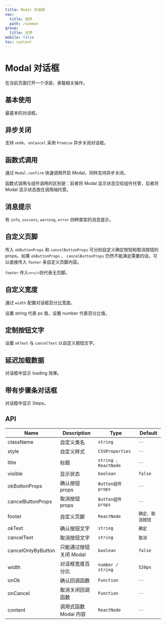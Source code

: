```yaml
---
title: Modal 对话框
nav:
  title: 组件
  path: /common
group:
  title: 反馈
mobile: false
toc: content
---
```


# Modal 对话框

在当前页面打开一个浮层，承载相关操作。

## 基本使用

最基本的对话框。

<code src="./demos/index1.tsx"></code>

## 异步关闭

支持 `onOk`、`onCancel` 采用 `Promise` 异步关闭对话框。

<code src="./demos/index2.tsx"></code>

## 函数式调用

通过 `Modal.confirm` 快速调用开启 Modal，同样支持异步关闭。

函数式调用与组件调用的区别是：前者将 Modal 显示状态交给组件托管，后者将 Modal 显示状态放在调用端托管。

<code src="./demos/index4.tsx"></code>

## 消息提示

有 `info`, `success`, `warning`, `error` 四种类型的消息提示。

<code src="./demos/index3.tsx"></code>

## 自定义页脚

传入 `okButtonProps` 和 `cancelButtonProps` 可分别自定义确定按钮和取消按钮的 props。如果 `okButtonProps` 、 `cancelButtonProps` 仍然不能满足需要的话，可以直接传入 `footer` 来自定义页脚内容。

`footer` 传入`<></>`则代表无页脚。

<code src="./demos/index5.tsx"></code>

## 自定义宽度

通过 `width` 配置对话框百分比宽度。

设置 string 代表 px 值，设置 number 代表百分比值。

<code src="./demos/index9.tsx"></code>

## 定制按钮文字

设置 `okText` 与 `cancelText` 以自定义按钮文字。

<code src="./demos/index6.tsx"></code>

## 延迟加载数据

对话框中显示 loading 效果。

<code src="./demos/index7.tsx"></code>

## 带有步骤条对话框

对话框中显示 Steps。

<code src="./demos/index8.tsx"></code>

## API

| Name               | Description            | Type                  | Default          |
| ------------------ | ---------------------- | --------------------- | ---------------- |
| className          | 自定义类名             | `string`              | `--`             |
| style              | 自定义样式             | `CSSProperties`       | `--`             |
| title              | 标题                   | `string 、 ReactNode` | `--`             |
| visible            | 显示状态               | `boolean`             | `false`          |
| okButtonProps      | 确认按钮 props         | `Button组件props`     | `--`             |
| cancelButtonProps  | 取消按钮 props         | `Button组件props`     | `--`             |
| footer             | 自定义页脚             | `ReactNode`           | `确定、取消按钮` |
| okText             | 确认按钮文字           | `string`              | `确定`           |
| cancelText         | 取消按钮文字           | `string`              | `取消`           |
| cancelOnlyByButton | 只能通过按钮关闭 Modal | `boolean`             | `false`          |
| width              | 对话框宽度百分比       | `number / string`     | `520px`          |
| onOk               | 确认回调函数           | `Function`            | `--`             |
| onCancel           | 取消关闭回调函数       | `Function`            | `--`             |
| content            | 调用式函数 Modal 内容  | `ReactNode`           | `--`             |
